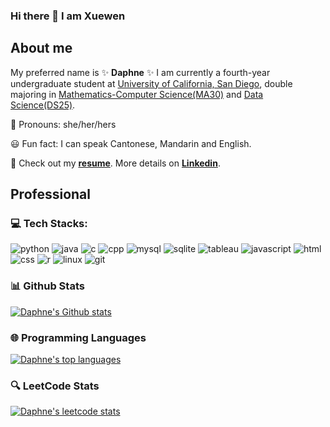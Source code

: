 ### Hi there 👋 I am Xuewen
## About me
<p>  My preferred name is ✨ <strong>Daphne</strong> ✨ I am currently a fourth-year undergraduate student at <a href="https://ucsd.edu">University of California, San Diego</a>, double majoring in <a href="https://math.ucsd.edu">Mathematics-Computer Science(MA30)</a> and <a href="https://datascience.ucsd.edu/">Data Science(DS25)</a>.</p>

🦋 Pronouns: she/her/hers

😃 Fun fact: I can speak Cantonese, Mandarin and English.

📄 Check out my <strong><a href="https://github.com/daphneyyy/daphneyyy/blob/main/Resume.pdf">resume</a></strong>. More details on <strong><a href="https://www.linkedin.com/in/xuewen-daphne-yang/">Linkedin</a></strong>. 

## Professional
### 💻 Tech Stacks:

![python](https://img.shields.io/badge/Python-3776AB?style=for-the-badge&logo=python&logoColor=white)
![java](https://img.shields.io/badge/Java-ED8B00?style=for-the-badge&logo=openjdk&logoColor=white)
![c](https://img.shields.io/badge/C-00599C?style=for-the-badge&logo=c&logoColor=white)
![cpp](https://img.shields.io/badge/C%2B%2B-00599C?style=for-the-badge&logo=c%2B%2B&logoColor=white)
![mysql](https://img.shields.io/badge/MySQL-005C84?style=for-the-badge&logo=mysql&logoColor=white)
![sqlite](https://img.shields.io/badge/SQLite-07405E?style=for-the-badge&logo=sqlite&logoColor=white)
![tableau](https://img.shields.io/badge/Tableau-E97627?style=for-the-badge&logo=Tableau&logoColor=white)
![javascript](https://img.shields.io/badge/JavaScript-F7DF1E?style=for-the-badge&logo=javascript&logoColor=black)
![html](https://img.shields.io/badge/HTML5-E34F26?style=for-the-badge&logo=html5&logoColor=white)
![css](https://img.shields.io/badge/CSS3-1572B6?style=for-the-badge&logo=css3&logoColor=white)
![r](https://img.shields.io/badge/R-276DC3?style=for-the-badge&logo=r&logoColor=white)
![linux](https://img.shields.io/badge/Linux-FCC624?style=for-the-badge&logo=linux&logoColor=black)
![git](https://img.shields.io/badge/GIT-E44C30?style=for-the-badge&logo=git&logoColor=white)

### 📊 Github Stats 
[![Daphne's Github stats](https://github-readme-stats.vercel.app/api?username=daphneyyy&count_private=true&show_icons=true&card_width=450&custom_title=Daphne%20Yang's%20GitHub%20Stats)](https://github.com/daphneyyy)

### 🌐 Programming Languages 
[![Daphne's top languages](https://github-readme-stats.vercel.app/api/top-langs/?username=daphneyyy&hide=jupyter%20notebook&layout=compact&card_width=450)](https://github.com/daphneyyy)

### 🔍 LeetCode Stats
[![Daphne's leetcode stats](https://leetcard.jacoblin.cool/daphneyyy)](https://leetcode.com/daphneyyy/)
